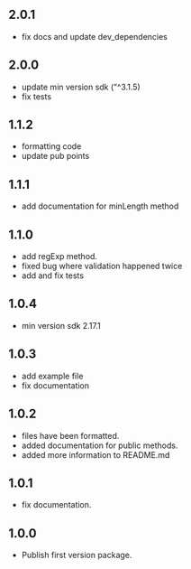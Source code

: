 ## 2.0.1
- fix docs and update dev_dependencies

## 2.0.0
- update min version sdk ("^3.1.5)
- fix tests

## 1.1.2
- formatting code
- update pub points

## 1.1.1
- add documentation for minLength method

## 1.1.0
- add regExp method.
- fixed bug where validation happened twice
- add and fix tests

## 1.0.4

- min version sdk 2.17.1

## 1.0.3

- add example file
- fix documentation

## 1.0.2

- files have been formatted.
- added documentation for public methods.
- added more information to README.md

## 1.0.1

- fix documentation.

## 1.0.0

- Publish first version package.
